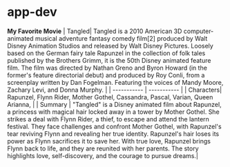 # app-dev

**My Favorite Movie**
| Tangled| Tangled is a 2010 American 3D computer-animated musical adventure fantasy comedy film[2] produced by Walt Disney Animation Studios and released by Walt Disney Pictures. Loosely based on the German fairy tale Rapunzel in the collection of folk tales published by the Brothers Grimm, it is the 50th Disney animated feature film. The film was directed by Nathan Greno and Byron Howard (in the former's feature directorial debut) and produced by Roy Conli, from a screenplay written by Dan Fogelman. Featuring the voices of Mandy Moore, Zachary Levi, and Donna Murphy. |
| ----------- | ----------- |
| Characters| Rapunzel, Flynn Rider, Mother Gothel, Cassandra, Pascal, Varian, Queen Arianna, |
| Summary | "Tangled" is a Disney animated film about Rapunzel, a princess with magical hair locked away in a tower by Mother Gothel. She strikes a deal with Flynn Rider, a thief, to escape and attend the lantern festival. They face challenges and confront Mother Gothel, with Rapunzel's tear reviving Flynn and revealing her true identity. Rapunzel's hair loses its power as Flynn sacrifices it to save her. With true love, Rapunzel brings Flynn back to life, and they are reunited with her parents. The story highlights love, self-discovery, and the courage to pursue dreams.|
